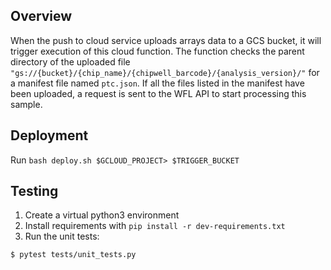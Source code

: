Overview
--------
When the push to cloud service uploads arrays data to a GCS bucket, it will trigger execution of this cloud function.
The function checks the parent directory of the uploaded file `"gs://{bucket}/{chip_name}/{chipwell_barcode}/{analysis_version}/"`
for a manifest file named `ptc.json`. If all the files listed in the manifest have been uploaded, a request is sent
to the WFL API to start processing this sample.


Deployment
---------
Run `bash deploy.sh $GCLOUD_PROJECT> $TRIGGER_BUCKET`


Testing
-------
1) Create a virtual python3 environment
2) Install requirements with `pip install -r dev-requirements.txt`
3) Run the unit tests:
```bash
$ pytest tests/unit_tests.py
```
